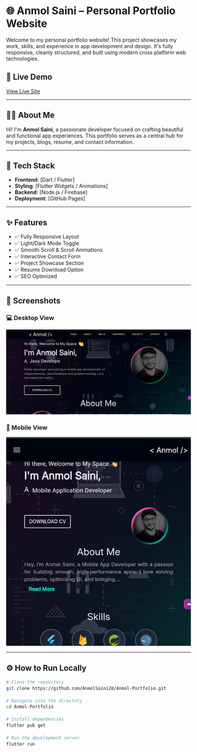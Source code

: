 # 🌐 Anmol Saini – Personal Portfolio Website

Welcome to my personal portfolio website! This project showcases my work, skills, and experience in app development and design. It's fully responsive, cleanly structured, and built using modern cross platform web technologies.

## 🔗 Live Demo

[View Live Site](https://anmolsaini28.github.io/Anmol-Portfolio/)

---

## 👨‍💻 About Me

Hi! I'm **Anmol Saini**, a passionate developer focused on crafting beautiful and functional app experiences. This portfolio serves as a central hub for my projects, blogs, resume, and contact information.

---

## 🚀 Tech Stack

- **Frontend**: [Dart / Flutter]
- **Styling**: [Flutter Widgets / Animations]
- **Backend**: [Node.js / Firebase]
- **Deployment**: [GitHub Pages]

---

## ✨ Features

- ✅ Fully Responsive Layout
- ✅ Light/Dark Mode Toggle
- ✅ Smooth Scroll & Scroll Animations
- ✅ Interactive Contact Form
- ✅ Project Showcase Section
- ✅ Resume Download Option
- ✅ SEO Optimized

---

## 📸 Screenshots

### 💻 Desktop View
![Desktop Screenshot](assets/imgs/desktop.png)

### 📱 Mobile View
![Mobile Screenshot](assets/imgs/mobile.png)

---

## ⚙️ How to Run Locally

```bash
# Clone the repository
git clone https://github.com/AnmolSaini28/Anmol-Portfolio.git

# Navigate into the directory
cd Anmol-Portfolio

# Install dependencies
flutter pub get

# Run the development server
flutter run
